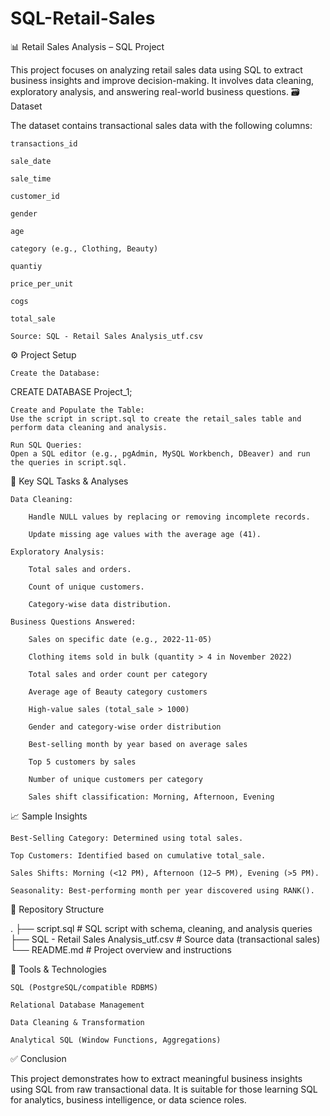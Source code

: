 # SQL-Retail-Sales
📊 Retail Sales Analysis – SQL Project

This project focuses on analyzing retail sales data using SQL to extract business insights and improve decision-making. It involves data cleaning, exploratory analysis, and answering real-world business questions.
🗃️ Dataset

The dataset contains transactional sales data with the following columns:

    transactions_id

    sale_date

    sale_time

    customer_id

    gender

    age

    category (e.g., Clothing, Beauty)

    quantiy

    price_per_unit

    cogs

    total_sale

    Source: SQL - Retail Sales Analysis_utf.csv

⚙️ Project Setup

    Create the Database:

CREATE DATABASE Project_1;

    Create and Populate the Table:
    Use the script in script.sql to create the retail_sales table and perform data cleaning and analysis.

    Run SQL Queries:
    Open a SQL editor (e.g., pgAdmin, MySQL Workbench, DBeaver) and run the queries in script.sql.

📌 Key SQL Tasks & Analyses

    Data Cleaning:

        Handle NULL values by replacing or removing incomplete records.

        Update missing age values with the average age (41).

    Exploratory Analysis:

        Total sales and orders.

        Count of unique customers.

        Category-wise data distribution.

    Business Questions Answered:

        Sales on specific date (e.g., 2022-11-05)

        Clothing items sold in bulk (quantity > 4 in November 2022)

        Total sales and order count per category

        Average age of Beauty category customers

        High-value sales (total_sale > 1000)

        Gender and category-wise order distribution

        Best-selling month by year based on average sales

        Top 5 customers by sales

        Number of unique customers per category

        Sales shift classification: Morning, Afternoon, Evening

📈 Sample Insights

    Best-Selling Category: Determined using total sales.

    Top Customers: Identified based on cumulative total_sale.

    Sales Shifts: Morning (<12 PM), Afternoon (12–5 PM), Evening (>5 PM).

    Seasonality: Best-performing month per year discovered using RANK().

📂 Repository Structure

.
├── script.sql                         # SQL script with schema, cleaning, and analysis queries
├── SQL - Retail Sales Analysis_utf.csv  # Source data (transactional sales)
└── README.md                         # Project overview and instructions

🧰 Tools & Technologies

    SQL (PostgreSQL/compatible RDBMS)

    Relational Database Management

    Data Cleaning & Transformation

    Analytical SQL (Window Functions, Aggregations)

✅ Conclusion

This project demonstrates how to extract meaningful business insights using SQL from raw transactional data. It is suitable for those learning SQL for analytics, business intelligence, or data science roles.
